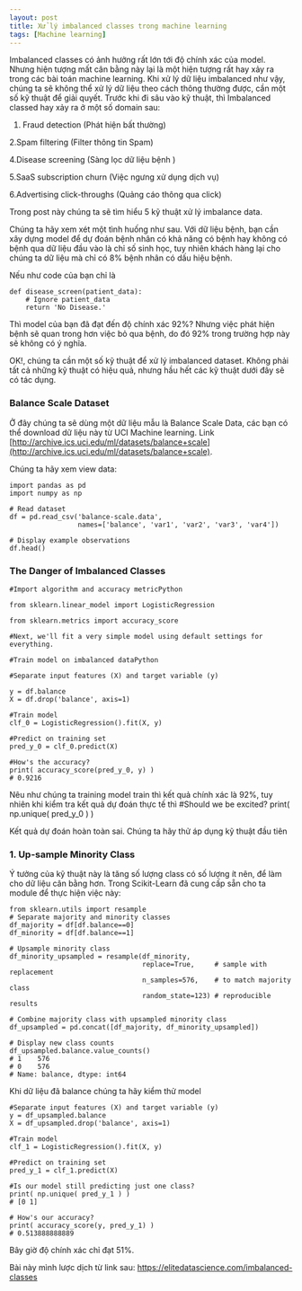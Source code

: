 ```yaml
---
layout: post
title: Xử lý imbalanced classes trong machine learning
tags: [Machine learning]
---
```

Imbalanced classes có ảnh hưởng rất lớn tới độ chính xác của model. Nhưng hiện tượng mất cân bằng này lại là một hiện tượng rất hay xảy ra trong các bài toán machine learning. Khi xử lý dữ liệu imbalanced như vậy, chúng ta sẽ không thể xử lý dữ liệu theo cách thông thường được, cần một số kỹ thuật để giải quyết. Trước khi đi sâu vào kỹ thuật, thì Imbalanced classed hay xảy ra ở một số domain sau:

1. Fraud detection (Phát hiện bất thường)

2.Spam filtering (Filter thông tin Spam)

4.Disease screening (Sàng lọc dữ liệu bệnh )

5.SaaS subscription churn (Việc ngưng xử dụng dịch vụ)

6.Advertising click-throughs (Quảng cáo thông qua click)

Trong post này chúng ta sẽ tìm hiểu 5 kỹ thuật xử lý imbalance data.

Chúng ta hãy xem xét một tình huống như sau. Với dữ liệu bệnh, bạn cần xây dựng model để dự đoán bệnh nhân có khả năng có bệnh hay không có bệnh qua dữ liệu đầu vào là chỉ số sinh học, tuy nhiên khách hàng lại cho chúng ta dữ liệu mà chỉ có 8% bệnh nhân có dấu hiệu bệnh.

Nếu như code của bạn chỉ là 
~~~~
def disease_screen(patient_data):
    # Ignore patient_data
    return 'No Disease.'
~~~~

Thì model của bạn đã đạt đến độ chính xác 92%? Nhưng việc phát hiện bệnh sẽ quan trong hơn việc bỏ qua bệnh, do đó 92% trong trường hợp này sẽ không có ý nghĩa.

OK!, chúng ta cần một số kỹ thuật để xử lý imbalanced dataset. Không phải tất cả những kỹ thuật có hiệu quả, nhưng hầu hết các kỹ thuật dưới đây sẽ có tác dụng.

### Balance Scale Dataset
Ở đây chúng ta sẽ dùng một dữ liệu mẫu là Balance Scale Data, các bạn có thể download dữ liệu này từ UCI Machine learning. 
Link [http://archive.ics.uci.edu/ml/datasets/balance+scale](http://archive.ics.uci.edu/ml/datasets/balance+scale).

Chúng ta hãy xem view data:

~~~~
import pandas as pd
import numpy as np

# Read dataset
df = pd.read_csv('balance-scale.data', 
                 names=['balance', 'var1', 'var2', 'var3', 'var4'])
 
# Display example observations
df.head()
~~~~

### The Danger of Imbalanced Classes

~~~~
#Import algorithm and accuracy metricPython

from sklearn.linear_model import LogisticRegression

from sklearn.metrics import accuracy_score

#Next, we'll fit a very simple model using default settings for everything.

#Train model on imbalanced dataPython

#Separate input features (X) and target variable (y)

y = df.balance
X = df.drop('balance', axis=1)
 
#Train model
clf_0 = LogisticRegression().fit(X, y)
 
#Predict on training set
pred_y_0 = clf_0.predict(X)

#How's the accuracy?
print( accuracy_score(pred_y_0, y) )
# 0.9216
~~~~

Nêu như chúng ta training model train thì kết quả chính xác là 92%, tuy nhiên khi kiểm tra kết quả dự đoán thực tế thì 
#Should we be excited?
print( np.unique( pred_y_0 ) )

Kết quả dự đoán hoàn toàn sai. Chúng ta hãy thử áp dụng kỹ thuật đầu tiên

### 1. Up-sample Minority Class
Ý tưởng của kỹ thuật này là tăng số lượng class có số lượng ít nên, để làm cho dữ liệu cân bằng hơn.
Trong Scikit-Learn đã cung cấp sẵn cho ta module để thực hiện việc này:

~~~~
from sklearn.utils import resample
# Separate majority and minority classes
df_majority = df[df.balance==0]
df_minority = df[df.balance==1]
 
# Upsample minority class
df_minority_upsampled = resample(df_minority, 
                                 replace=True,     # sample with replacement
                                 n_samples=576,    # to match majority class
                                 random_state=123) # reproducible results
 
# Combine majority class with upsampled minority class
df_upsampled = pd.concat([df_majority, df_minority_upsampled])
 
# Display new class counts
df_upsampled.balance.value_counts()
# 1    576
# 0    576
# Name: balance, dtype: int64
~~~~
Khi dữ liệu đã balance chúng ta hãy kiểm thử model 
~~~
#Separate input features (X) and target variable (y)
y = df_upsampled.balance
X = df_upsampled.drop('balance', axis=1)
 
#Train model
clf_1 = LogisticRegression().fit(X, y)
 
#Predict on training set
pred_y_1 = clf_1.predict(X)
 
#Is our model still predicting just one class?
print( np.unique( pred_y_1 ) )
# [0 1]
 
# How's our accuracy?
print( accuracy_score(y, pred_y_1) )
# 0.513888888889
~~~~ 

Bây giờ độ chính xác chỉ đạt 51%.

Bài này mình lược dịch từ link sau: https://elitedatascience.com/imbalanced-classes

